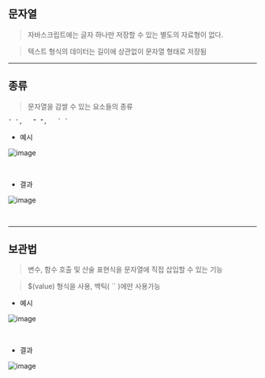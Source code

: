 ## 문자열 <br>

> 자바스크립트에는 글자 하나만 저장할 수 있는 별도의 자료형이 없다. <br>

> 텍스트 형식의 데이터는 길이에 상관없이 문자열 형태로 저장됨 <br>

<hr>

## 종류 <br>

> 문자열을 감쌀 수 있는 요소들의 종류 <br>

```
' ',   " ",   ` `
```

* 예시 <br>

![image](https://github.com/jiyoung79/StudyFiles/assets/155033243/84f8db17-a965-4916-a772-8206f1555bfc)

<br>

* 결과 <br>

![image](https://github.com/jiyoung79/StudyFiles/assets/155033243/9a19de9c-33d1-44e7-8d7e-d97a77badb82)

<br>
<hr>

## 보관법 <br>

> 변수, 함수 호출 및 산술 표현식을 문자열에 직접 삽입할 수 있는 기능 <br>

> $(value) 형식을 사용, 백틱( `` )에만 사용가능 <br>

* 예시 <br>

![image](https://github.com/jiyoung79/StudyFiles/assets/155033243/a3008e32-940f-45dc-b1d7-9dae808ee639)

<br>

* 결과 <br>
 
![image](https://github.com/jiyoung79/StudyFiles/assets/155033243/35762e95-9406-4452-86a1-071b41a318d5)

